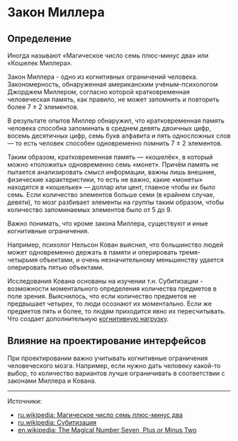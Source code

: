 # Закон Миллера

## Определение

Иногда называют «Магическое число семь плюс-минус два» или «Кошелек Миллера».

Закон Миллера - одно из когнитивных ограничений человека. Закономерность, обнаруженная американским учёным-психологом Джорджем Миллером, согласно которой кратковременная человеческая память, как правило, не может запомнить и повторить более 7 ± 2 элементов.

В результате опытов Миллер обнаружил, что кратковременная память человека способна запоминать в среднем девять двоичных цифр, восемь десятичных цифр, семь букв алфавита и пять односложных слов — то есть человек способен одновременно помнить 7 ± 2 элементов.

Таким образом, кратковременная память — «кошелёк», в который можно «положить» одновременно семь «монет». Причём память не пытается анализировать смысл информации, важны лишь внешние, физические характеристики, то есть не важно, какие «монеты» находятся в «кошельке» — доллар или цент, главное чтобы их было семь. Если количество элементов больше семи (в крайнем случае, девяти), то мозг разбивает элементы на группы таким образом, чтобы количество запоминаемых элементов было от 5 до 9.


Важно понимать, что кроме закона Миллера, существуют и иные когнитивные ограничения.

Например, психолог Нельсон Кован выяснил, что большинство людей может одновременно держать в памяти и оперировать тремя-четырьмя объектами, и очень незначительному меньшинству удается оперировать пятью объектами.

Исследования Кована основаны на изучении т.н. Субитизации - возможности моментального определения количества предметов в поле зрения. 
Выяснилось, что если количество предметов не предвышает четырех, то люди осознают их моментально. Если же предметов пять и более, то людям приходится явно их пересчитывать. Что создает дополнительную [когнитивную нагрузку](cognitive-cognitive-load.md).


## Влияние на проектирование интерфейсов

При проектировании важно учитывать когнитивные ограничения человеческого мозга. Например, если нужно дать человеку какой-то выбор, то количество вариантов лучше ограничивать в соответствии с законами Миллера и Кована.

----

Источники:

- [ru.wikipedia: Магическое число семь плюс-минус два](https://ru.wikipedia.org/wiki/Магическое_число_семь_плюс-минус_два)
- [ru.wikipedia: Субитизация](https://ru.wikipedia.org/wiki/Субитизация)
- [en.wikipedia: The Magical Number Seven, Plus or Minus Two](https://en.wikipedia.org/wiki/The_Magical_Number_Seven,_Plus_or_Minus_Two)

